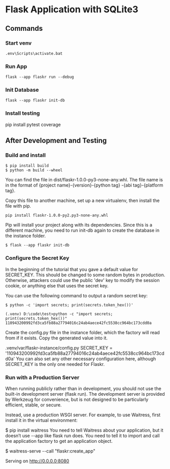 # Flask Application with SQLite3

## Commands
### Start venv
`.env\Scripts\activate.bat`

### Run App
`flask --app flaskr run --debug`

### Init Database
`flask --app flaskr init-db`


### Install testing 
pip install pytest coverage


## After Development and Testing
### Build and install
```
$ pip install build
$ python -m build --wheel
```

You can find the file in dist/flaskr-1.0.0-py3-none-any.whl. The file name is in the format of {project name}-{version}-{python tag} -{abi tag}-{platform tag}.

Copy this file to another machine, set up a new virtualenv, then install the file with pip.

```
pip install flaskr-1.0.0-py2.py3-none-any.whl
```

Pip will install your project along with its dependencies.
Since this is a different machine, you need to run init-db again to create the database in the instance folder.

```
$ flask --app flaskr init-db
```

### Configure the Secret Key
In the beginning of the tutorial that you gave a default value for SECRET_KEY. This should be changed to some random bytes in production. Otherwise, attackers could use the public 'dev' key to modify the session cookie, or anything else that uses the secret key.

You can use the following command to output a random secret key:

```
$ python -c 'import secrets; print(secrets.token_hex())'
```

```
(.venv) D:\code\test>python -c "import secrets; print(secrets.token_hex())"     
110943200992fd3ca5fb88a27794016c24ab4aece42fc5538cc964bc173cdd0a
```

Create the config.py file in the instance folder, which the factory will read from if it exists. Copy the generated value into it.

.venv/var/flaskr-instance/config.py
SECRET_KEY = '110943200992fd3ca5fb88a27794016c24ab4aece42fc5538cc964bc173cdd0a'
You can also set any other necessary configuration here, although SECRET_KEY is the only one needed for Flaskr.

### Run with a Production Server
When running publicly rather than in development, you should not use the built-in development server (flask run). The development server is provided by Werkzeug for convenience, but is not designed to be particularly efficient, stable, or secure.

Instead, use a production WSGI server. For example, to use Waitress, first install it in the virtual environment:

$ pip install waitress
You need to tell Waitress about your application, but it doesn’t use --app like flask run does. You need to tell it to import and call the application factory to get an application object.

$ waitress-serve --call "flaskr:create_app"

Serving on http://0.0.0.0:8080